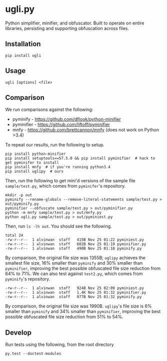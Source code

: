 # ugli.py

Python simplifier, minifier, and obfuscator. Built to operate on entire libraries, persisting and supporting obfuscation across files.

## Installation

    pip install ugli

## Usage

    ugli [options] <file>

## Comparison

We run comparisons against the following:

- pyminify - https://github.com/dflook/python-minifier
- pyminifier - https://github.com/liftoff/pyminifier
- mnfy - https://github.com/brettcannon/mnfy (does not work on Python >3.4)

To repeat our results, run the following to setup.

```
pip install python-minifier
pip install setuptools==57.5.0 && pip install pyminifier  # hack to get pyminifer to install
pip install mnfy  # if you're running python3.4
pip install uglipy  # ours
```

Then, run the following to get mini'd versions of the sample file `sample/test.py`, which comes from `pyminifer`'s repository.

```
mkdir -p out
pyminify --rename-globals --remove-literal-statements sample/test.py > out/pyminify.py
pyminifier --obfuscate sample/test.py > out/pyminifier.py
python -m mnfy sample/test.py > out/mnfy.py
python ugli.py sample/test.py > out/pyminiest.py
```

Then, run `ls -lh out`. You should see the following.

```
total 24
-rw-r--r--  1 alvinwan  staff   415B Nov 25 01:22 pyminiest.py
-rw-r--r--  1 alvinwan  staff   602B Nov 25 01:19 pyminifier.py
-rw-r--r--  1 alvinwan  staff   490B Nov 25 01:18 pyminify.py
```

By comparison, the original file size was 1355B; `uglipy` achieves the smallest file size, 16% smaller than `pyminify` and 30% smaller than `pyminifier`, improving the best possible obfuscated file size reduction from 64% to 71%. We can also test against `test2.py`, which comes from `pyminify`'s repository.

```
-rw-r--r--  1 alvinwan  staff   924B Nov 25 02:09 pyminiest.py
-rw-r--r--  1 alvinwan  staff   1.4K Nov 25 01:32 pyminifier.py
-rw-r--r--  1 alvinwan  staff   977B Nov 25 01:32 pyminify.py
```

By comparison, the original file size was 1990B. `uglipy`'s file size is 6% smaller than `pyminify` and 34% smaller than `pyminifier`, improving the best possible obfuscated file size reduction from 51% to 54%.

## Develop

Run tests using the following, from the root directory

```
py.test --doctest-modules
```